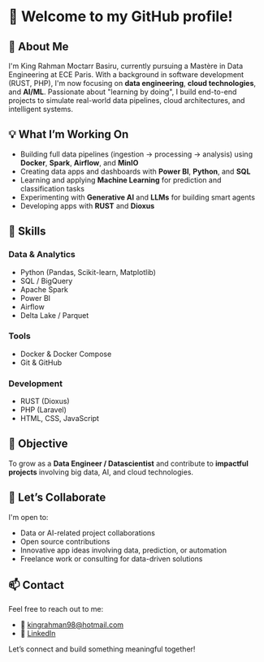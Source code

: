 # 👋 Welcome to my GitHub profile!

## 🚀 About Me

I'm King Rahman Moctarr Basiru, currently pursuing a Mastère in Data Engineering at ECE Paris. With a background in software development (RUST, PHP), I'm now focusing on **data engineering**, **cloud technologies**, and **AI/ML**. Passionate about "learning by doing", I build end-to-end projects to simulate real-world data pipelines, cloud architectures, and intelligent systems.

## 💡 What I’m Working On

- Building full data pipelines (ingestion → processing → analysis) using **Docker**, **Spark**, **Airflow**, and **MinIO**
- Creating data apps and dashboards with **Power BI**, **Python**, and **SQL**
- Learning and applying **Machine Learning** for prediction and classification tasks
- Experimenting with **Generative AI** and **LLMs** for building smart agents
- Developing apps with **RUST** and **Dioxus**

## 🧠 Skills

### Data & Analytics
- Python (Pandas, Scikit-learn, Matplotlib)
- SQL / BigQuery
- Apache Spark
- Power BI
- Airflow
- Delta Lake / Parquet

### Tools
- Docker & Docker Compose
- Git & GitHub

### Development
- RUST (Dioxus)
- PHP (Laravel)
- HTML, CSS, JavaScript

## 🎯 Objective

To grow as a **Data Engineer / Datascientist** and contribute to **impactful projects** involving big data, AI, and cloud technologies.

## 🤝 Let’s Collaborate

I'm open to:
- Data or AI-related project collaborations
- Open source contributions
- Innovative app ideas involving data, prediction, or automation
- Freelance work or consulting for data-driven solutions

## 📫 Contact

Feel free to reach out to me:
- 📧 [kingrahman98@hotmail.com](mailto:kingrahman98@hotmail.com)
- 💼 [LinkedIn](https://www.linkedin.com/in/moctarr-basiru-king-rahman-7337a5214)

Let’s connect and build something meaningful together!
